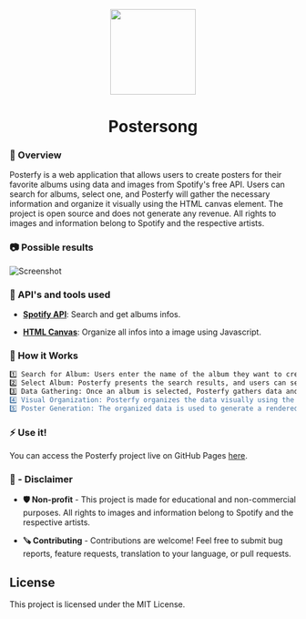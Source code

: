 <p align="center">
  <img width="150" height="150" src="https://avictormorais.github.io/posterfy/styles/logo.png">
</p>

<h1 align="center">Postersong</h1>

<h3 align="left">🔭 Overview</h3>

Posterfy is a web application that allows users to create posters for their favorite albums using data and images from Spotify's free API. Users can search for albums, select one, and Posterfy will gather the necessary information and organize it visually using the HTML canvas element. The project is open source and does not generate any revenue. All rights to images and information belong to Spotify and the respective artists.

<h3 align="left">📷 Possible results</h3>

![Screenshot](https://avictormorais.github.io/posterfy/styles/albuns.png)

<h3 align="left">👾 API's and tools used</h3>

- **[Spotify API](https://developer.spotify.com/)**: Search and get albums infos.

- **[HTML Canvas](https://developer.mozilla.org/docs/Web/API/Canvas_API/Tutorial)**: Organize all infos into a image using Javascript.

<h3 align="left">🔧 How it Works</h3>

```bash
1️⃣ Search for Album: Users enter the name of the album they want to create a poster for.
2️⃣ Select Album: Posterfy presents the search results, and users can select the desired album.
3️⃣ Data Gathering: Once an album is selected, Posterfy gathers data and images from Spotify's API.
4️⃣ Visual Organization: Posterfy organizes the data visually using the HTML canvas element.
5️⃣ Poster Generation: The organized data is used to generate a rendered image of the canvas.
```
<h3 align="left">⚡ Use it!</h3>

You can access the Posterfy project live on GitHub Pages [here](https://hallofmusic.github.io/postersong/).

<h3 align="left">📕 - Disclaimer</h3>

- **🛡️ Non-profit** - This project is made for educational and non-commercial purposes. All rights to images and information belong to Spotify and the respective artists.

- **🪚 Contributing** - Contributions are welcome! Feel free to submit bug reports, feature requests, translation to your language, or pull requests.


## License
This project is licensed under the MIT License.
